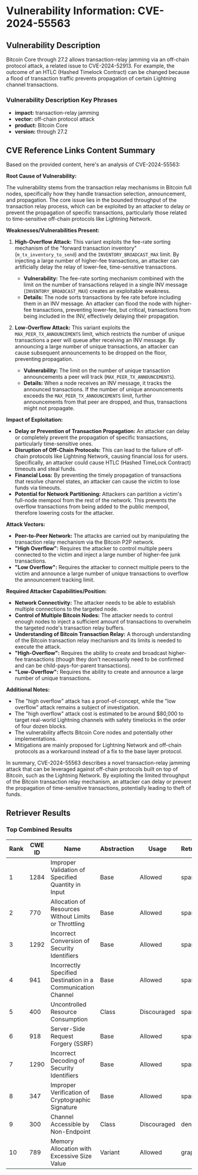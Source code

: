 # Vulnerability Information: CVE-2024-55563

## Vulnerability Description
Bitcoin Core through 27.2 allows transaction-relay jamming via an off-chain protocol attack, a related issue to CVE-2024-52913. For example, the outcome of an HTLC (Hashed Timelock Contract) can be changed because a flood of transaction traffic prevents propagation of certain Lightning channel transactions.

### Vulnerability Description Key Phrases
- **impact:** transaction-relay jamming
- **vector:** off-chain protocol attack
- **product:** Bitcoin Core
- **version:** through 27.2

## CVE Reference Links Content Summary
Based on the provided content, here's an analysis of CVE-2024-55563:

**Root Cause of Vulnerability:**

The vulnerability stems from the transaction relay mechanisms in Bitcoin full nodes, specifically how they handle transaction selection, announcement, and propagation. The core issue lies in the bounded throughput of the transaction relay process, which can be exploited by an attacker to delay or prevent the propagation of specific transactions, particularly those related to time-sensitive off-chain protocols like Lightning Network.

**Weaknesses/Vulnerabilities Present:**

1.  **High-Overflow Attack:** This variant exploits the fee-rate sorting mechanism of the "forward transaction inventory" (`m_tx_inventory_to_send`) and the `INVENTORY_BROADCAST_MAX` limit. By injecting a large number of higher-fee transactions, an attacker can artificially delay the relay of lower-fee, time-sensitive transactions.

    *   **Vulnerability:** The fee-rate sorting mechanism combined with the limit on the number of transactions relayed in a single INV message (`INVENTORY_BROADCAST_MAX`) creates an exploitable weakness.
    *   **Details:**  The node sorts transactions by fee rate before including them in an INV message. An attacker can flood the node with higher-fee transactions, preventing lower-fee, but critical, transactions from being included in the INV, effectively delaying their propagation.

2.  **Low-Overflow Attack:** This variant exploits the `MAX_PEER_TX_ANNOUNCEMENTS` limit, which restricts the number of unique transactions a peer will queue after receiving an INV message. By announcing a large number of unique transactions, an attacker can cause subsequent announcements to be dropped on the floor, preventing propagation.

    *   **Vulnerability:** The limit on the number of unique transaction announcements a peer will track (`MAX_PEER_TX_ANNOUNCEMENTS`).
    *   **Details:** When a node receives an INV message, it tracks the announced transactions. If the number of unique announcements exceeds the `MAX_PEER_TX_ANNOUNCEMENTS` limit, further announcements from that peer are dropped, and thus, transactions might not propagate.

**Impact of Exploitation:**

*   **Delay or Prevention of Transaction Propagation:** An attacker can delay or completely prevent the propagation of specific transactions, particularly time-sensitive ones.
*   **Disruption of Off-Chain Protocols:** This can lead to the failure of off-chain protocols like Lightning Network, causing financial loss for users. Specifically, an attacker could cause HTLC (Hashed TimeLock Contract) timeouts and steal funds.
*   **Financial Loss:** By preventing the timely propagation of transactions that resolve channel states, an attacker can cause the victim to lose funds via timeouts.
*   **Potential for Network Partitioning:** Attackers can partition a victim's full-node mempool from the rest of the network. This prevents the overflow transactions from being added to the public mempool, therefore lowering costs for the attacker.

**Attack Vectors:**

*   **Peer-to-Peer Network:** The attacks are carried out by manipulating the transaction relay mechanism via the Bitcoin P2P network.
*   **"High Overflow":** Requires the attacker to control multiple peers connected to the victim and inject a large number of higher-fee junk transactions.
*   **"Low Overflow":** Requires the attacker to connect multiple peers to the victim and announce a large number of unique transactions to overflow the announcement tracking limit.

**Required Attacker Capabilities/Position:**

*   **Network Connectivity:** The attacker needs to be able to establish multiple connections to the targeted node.
*   **Control of Multiple Bitcoin Nodes:** The attacker needs to control enough nodes to inject a sufficient amount of transactions to overwhelm the targeted node's transaction relay buffers.
*   **Understanding of Bitcoin Transaction Relay:** A thorough understanding of the Bitcoin transaction relay mechanism and its limits is needed to execute the attack.
*   **"High-Overflow":** Requires the ability to create and broadcast higher-fee transactions (though they don't necessarily need to be confirmed and can be child-pays-for-parent transactions).
*   **"Low-Overflow":** Requires the ability to create and announce a large number of unique transactions.

**Additional Notes:**

*   The "high overflow" attack has a proof-of-concept, while the "low overflow" attack remains a subject of investigation.
*   The "high overflow" attack cost is estimated to be around $80,000 to target real-world Lightning channels with safety timelocks in the order of four dozen blocks.
*   The vulnerability affects Bitcoin Core nodes and potentially other implementations.
*   Mitigations are mainly proposed for Lightning Network and off-chain protocols as a workaround instead of a fix to the base layer protocol.

In summary, CVE-2024-55563 describes a novel transaction-relay jamming attack that can be leveraged against off-chain protocols built on top of Bitcoin, such as the Lightning Network. By exploiting the limited throughput of the Bitcoin transaction relay mechanism, an attacker can delay or prevent the propagation of time-sensitive transactions, potentially leading to theft of funds.

## Retriever Results

### Top Combined Results

| Rank | CWE ID | Name | Abstraction | Usage  | Retrievers | Individual Scores |
|------|--------|------|-------------|-------|------------|-------------------|
| 1 | 1284 | Improper Validation of Specified Quantity in Input | Base | Allowed | sparse | 0.072 |
| 2 | 770 | Allocation of Resources Without Limits or Throttling | Base | Allowed | sparse | 0.072 |
| 3 | 1292 | Incorrect Conversion of Security Identifiers | Base | Allowed | sparse | 0.071 |
| 4 | 941 | Incorrectly Specified Destination in a Communication Channel | Base | Allowed | sparse | 0.068 |
| 5 | 400 | Uncontrolled Resource Consumption | Class | Discouraged | sparse | 0.067 |
| 6 | 918 | Server-Side Request Forgery (SSRF) | Base | Allowed | sparse | 0.066 |
| 7 | 1290 | Incorrect Decoding of Security Identifiers  | Base | Allowed | sparse | 0.065 |
| 8 | 347 | Improper Verification of Cryptographic Signature | Base | Allowed | sparse | 0.064 |
| 9 | 300 | Channel Accessible by Non-Endpoint | Class | Discouraged | dense | 0.471 |
| 10 | 789 | Memory Allocation with Excessive Size Value | Variant | Allowed | graph | 0.003 |

